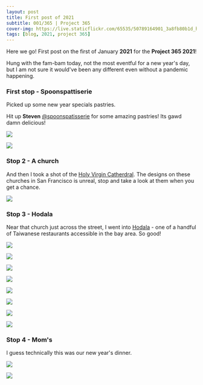 ```yaml
---
layout: post
title: First post of 2021
subtitle: 001/365 | Project 365
cover-img: https://live.staticflickr.com/65535/50789164901_3a8fb80b1d_h.jpg
tags: [blog, 2021, project 365]
---
```


Here we go!  First post on the first of January **2021** for the **Project 365 2021**!

Hung with the fam-bam today, not the most eventful for a new year's day, but I am not sure it would've been any different even without a pandemic happening.

### First stop - Spoonspattiserie
Picked up some new year specials pastries.

Hit up **Steven** <a href="https://www.instagram.com/spoonspatisserie/" target=_new>@spoonspatisserie</a> for some amazing pastries!  Its gawd damn delicious!

<p class="post-img-wrap">
  <img src="https://live.staticflickr.com/65535/50789163511_8b36f7f843_h.jpg">
</p>
<p class="post-img-wrap">
  <img src="https://live.staticflickr.com/65535/50790443231_2e85849f4d_o.jpg">
</p>

### Stop 2 - A church
And then I took a shot of the <a href="http://www.sfsobor.com/" target=_new>Holy Virgin Catherdral</a>. The designs on these churches in San Francisco is unreal, stop and take a look at them when you get a chance.
<p class="post-img-wrap">
  <img src="https://live.staticflickr.com/65535/50790893251_d8518f9ee0_h.jpg">
</p>

### Stop 3 - Hodala
Near that church just across the street, I went into <a href="https://www.hodalausa.com/" target=_new>Hodala</a> - one of a handful of Taiwanese restaurants accessible in the bay area. So good!
<p class="post-img-wrap">
  <img src="https://live.staticflickr.com/65535/51791626233_32ce9c3c6c_h.jpg">
</p>
<p class="post-img-wrap">
  <img src="https://live.staticflickr.com/65535/50789266882_ba05efbe51_h.jpg">
</p>
<p class="post-img-wrap">
  <img src="https://live.staticflickr.com/65535/50788400663_4f9f29ae7e_h.jpg">
</p>
<p class="post-img-wrap">
  <img src="https://live.staticflickr.com/65535/50789268602_a18ab4dd5f_h.jpg">
</p>
<p class="post-img-wrap">
  <img src="https://live.staticflickr.com/65535/50789266562_b830a71467_h.jpg">
</p>
<p class="post-img-wrap">
  <img src="https://live.staticflickr.com/65535/50788401948_b1f6a6cd20_h.jpg">
</p>
<p class="post-img-wrap">
  <img src="https://live.staticflickr.com/65535/50788404238_657dfd801a_h.jpg">
</p>
<p class="post-img-wrap">
  <img src="https://live.staticflickr.com/65535/50788409143_79caf12f0d_h.jpg">
</p>

### Stop 4 - Mom's
I guess technically this was our new year's dinner.
<p class="post-img-wrap">
  <img src="https://live.staticflickr.com/65535/50789351352_14c5e4308d_h.jpg">
</p>
<p class="post-img-wrap">
  <img src="https://live.staticflickr.com/65535/50788843858_f3ec16412b_h.jpg">
</p>

